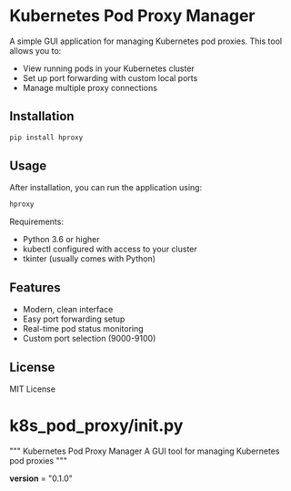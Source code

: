# Kubernetes Pod Proxy Manager

A simple GUI application for managing Kubernetes pod proxies. This tool allows you to:
- View running pods in your Kubernetes cluster
- Set up port forwarding with custom local ports
- Manage multiple proxy connections

## Installation

```bash
pip install hproxy
```

## Usage

After installation, you can run the application using:

```bash
hproxy
```

Requirements:
- Python 3.6 or higher
- kubectl configured with access to your cluster
- tkinter (usually comes with Python)

## Features
- Modern, clean interface
- Easy port forwarding setup
- Real-time pod status monitoring
- Custom port selection (9000-9100)

## License

MIT License

# k8s_pod_proxy/__init__.py
"""
Kubernetes Pod Proxy Manager
A GUI tool for managing Kubernetes pod proxies
"""

__version__ = "0.1.0"